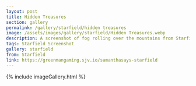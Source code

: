 ```yaml
---
layout: post
title: Hidden Treasures
section: gallery
permalink: /gallery/starfield/hidden treasures
image: /assets/images/gallery/starfield/Hidden Treasures.webp
description: A screenshot of fog rolling over the mountains from Starfield, taken by Samantha Says.
tags: Starfield Screenshot
gallery: starfield
from: Starfield
link: https://greenmangaming.sjv.io/samanthasays-starfield
---
```

{% include imageGallery.html %}
